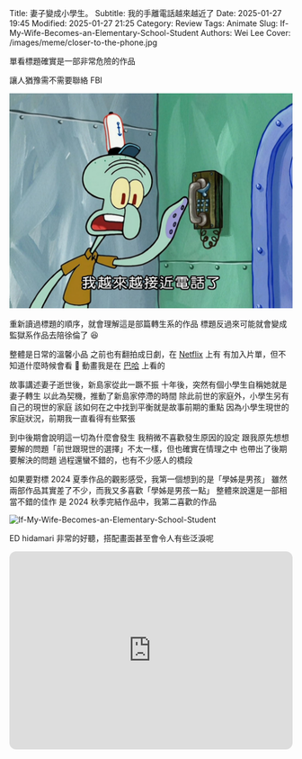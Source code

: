 Title: 妻子變成小學生。
Subtitle: 我的手離電話越來越近了
Date: 2025-01-27 19:45
Modified: 2025-01-27 21:25
Category: Review
Tags: Animate
Slug: If-My-Wife-Becomes-an-Elementary-School-Student
Authors: Wei Lee
Cover: /images/meme/closer-to-the-phone.jpg

單看標題確實是一部非常危險的作品

<!--more-->

讓人猶豫需不需要聯絡 FBI

![closer-to-the-phone](/images/meme/closer-to-the-phone.jpg)


重新讀過標題的順序，就會理解這是部篇轉生系的作品
標題反過來可能就會變成監獄系作品去陪徐倫了 😆

整體是日常的溫馨小品
之前也有翻拍成日劇，在 [Netflix](https://www.netflix.com/title/81781792) 上有
有加入片單，但不知道什麼時候會看 👀
動畫我是在 [巴哈](https://ani.gamer.com.tw/animeVideo.php?sn=40177) 上看的

故事講述妻子逝世後，新島家從此一蹶不振
十年後，突然有個小學生自稱她就是妻子轉生
以此為契機，推動了新島家停滯的時間
除此前世的家庭外，小學生另有自己的現世的家庭
該如何在之中找到平衡就是故事前期的重點
因為小學生現世的家庭狀況，前期我一直看得有些緊張

到中後期會說明這一切為什麼會發生
我稍微不喜歡發生原因的設定
跟我原先想想要解的問題「前世跟現世的選擇」不太一樣，但也確實在情理之中
也帶出了後期要解決的問題
過程還蠻不錯的，也有不少感人的橋段

如果要對標 2024 夏季作品的觀影感受，我第一個想到的是「學姊是男孩」
雖然兩部作品其實差了不少，而我又多喜歡「學姊是男孩一點」
整體來說還是一部相當不錯的佳作
是 2024 秋季完結作品中，我第二喜歡的作品

![If-My-Wife-Becomes-an-Elementary-School-Student](/images/post-images/2025-what-i-watched-in-2024-fall/If-My-Wife-Becomes-an-Elementary-School-Student.png)

ED hidamari 非常的好聽，搭配畫面甚至會令人有些泛淚呢

<iframe style="border-radius:12px" src="https://open.spotify.com/embed/track/5CongeIhMj189GWbrao7C7?utm_source=generator" width="100%" height="352" frameBorder="0" allowfullscreen="" allow="autoplay; clipboard-write; encrypted-media; fullscreen; picture-in-picture" loading="lazy"></iframe>

